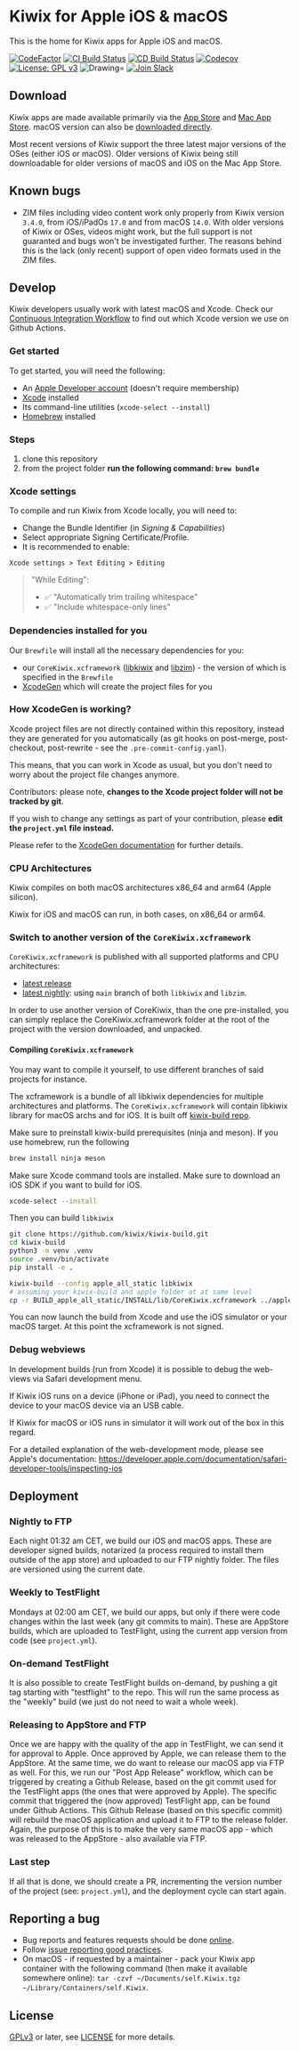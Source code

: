 # Kiwix for Apple iOS & macOS

This is the home for Kiwix apps for Apple iOS and macOS.

[![CodeFactor](https://www.codefactor.io/repository/github/kiwix/kiwix-apple/badge)](https://www.codefactor.io/repository/github/kiwix/kiwix-apple)
[![CI Build Status](https://github.com/kiwix/kiwix-apple/actions/workflows/ci.yml/badge.svg?branch=main)](https://github.com/kiwix/kiwix-apple/actions/workflows/ci.yml?query=branch%3Amain)
[![CD Build Status](https://github.com/kiwix/kiwix-apple/actions/workflows/cd.yml/badge.svg?branch=main)](https://github.com/kiwix/kiwix-apple/actions/workflows/cd?query=branch%3Amain)
[![Codecov](https://codecov.io/gh/kiwix/kiwix-apple/branch/main/graph/badge.svg)](https://codecov.io/gh/kiwix/kiwix-apple)
[![License: GPL v3](https://img.shields.io/badge/License-GPLv3-blue.svg)](https://www.gnu.org/licenses/gpl-3.0)
<img src="https://img.shields.io/badge/Swift-5.9-orange.svg" alt="Drawing="/>
[![Join Slack](https://img.shields.io/badge/Join%20us%20on%20Slack%20%23kiwix--apple-2EB67D)](https://slack.kiwix.org)

## Download

Kiwix apps are made available primarily via the [App Store](https://ios.kiwix.org) and [Mac App Store](https://macos.kiwix.org). macOS version can also be [downloaded directly](https://download.kiwix.org/release/kiwix-desktop-macos/kiwix-desktop-macos.dmg).

Most recent versions of Kiwix support the three latest major versions of the
OSes (either iOS or macOS). Older versions of Kiwix being still
downloadable for older versions of macOS and iOS on the Mac App Store.

## Known bugs

* ZIM files including video content work only properly from Kiwix
  version `3.4.0`, from iOS/iPadOs `17.0` and from macOS `14.0`. With
  older versions of Kiwix or OSes, videos might work, but the full
  support is not guaranted and bugs won't be investigated further. The
  reasons behind this is the lack (only recent) support of open video
  formats used in the ZIM files.

## Develop

Kiwix developers usually work with latest macOS and Xcode. Check our [Continuous Integration Workflow](https://github.com/kiwix/kiwix-apple/blob/main/.github/workflows/ci.yml) to find out which Xcode version we use on Github Actions.

### Get started

To get started, you will need the following:

* An [Apple Developer account](https://developer.apple.com) (doesn't require membership)
* [Xcode](https://developer.apple.com/xcode/) installed
* Its command-line utilities (`xcode-select --install`)
* [Homebrew](https://brew.sh) installed

### Steps
 1) clone this repository
 2) from the project folder **run the following command: `brew bundle`**

### Xcode settings

To compile and run Kiwix from Xcode locally, you will need to:
* Change the Bundle Identifier (in *Signing & Capabilities*)
* Select appropriate Signing Certificate/Profile.
* It is recommended to enable:

`Xcode settings > Text Editing > Editing`
> "While Editing":
> - ✅ "Automatically trim trailing whitespace"
> - ✅ "Include whitespace-only lines"

### Dependencies installed for you
Our `Brewfile` will install all the necessary dependencies for you:
- our `CoreKiwix.xcframework` ([libkiwix](https://github.com/kiwix/libkiwix) and [libzim](https://github.com/openzim/libzim)) - the version of which is specified in the `Brewfile`
- [XcodeGen](https://github.com/yonaskolb/XcodeGen) which will create the project files for you

### How XcodeGen is working?
Xcode project files are not directly contained within this repository, instead they are generated for you automatically (as git hooks on post-merge, post-checkout, post-rewrite - see the `.pre-commit-config.yaml`).

This means, that you can work in Xcode as usual, but you don't need to worry about the project file changes anymore.

Contributors: please note, **changes to the Xcode project folder will not be tracked by git**.

If you wish to change any settings as part of your contribution, please **edit the `project.yml` file instead.**

Please refer to the [XcodeGen documentation](https://github.com/yonaskolb/XcodeGen) for further details.

### CPU Architectures

Kiwix compiles on both macOS architectures x86_64 and arm64 (Apple silicon).

Kiwix for iOS and macOS can run, in both cases, on x86_64 or arm64.

### Switch to another version of the `CoreKiwix.xcframework`

`CoreKiwix.xcframework` is published with all supported platforms and CPU architectures:

- [latest release](https://download.kiwix.org/release/libkiwix/libkiwix_xcframework.tar.gz)
- [latest nightly](https://download.kiwix.org/nightly/libkiwix_xcframework.tar.gz): using `main` branch of both `libkiwix` and `libzim`.

In order to use another version of CoreKiwix, than the one pre-installed, you can simply replace the CoreKiwix.xcframework folder at the root of the project with the version downloaded, and unpacked.

#### Compiling `CoreKiwix.xcframework`

You may want to compile it yourself, to use different branches of said projects for instance.

The xcframework is a bundle of all libkiwix dependencies for multiple architectures
and platforms. The `CoreKiwix.xcframework` will contain libkiwix
library for macOS archs and for iOS. It is built off [kiwix-build
repo](https://github.com/kiwix/kiwix-build).

Make sure to preinstall kiwix-build prerequisites (ninja and meson). If you use homebrew, run the following

```sh
brew install ninja meson
```

Make sure Xcode command tools are installed. Make sure to download an
iOS SDK if you want to build for iOS.

```sh
xcode-select --install
```

Then you can build `libkiwix`

```sh
git clone https://github.com/kiwix/kiwix-build.git
cd kiwix-build
python3 -m venv .venv
source .venv/bin/activate
pip install -e .

kiwix-build --config apple_all_static libkiwix
# assuming your kiwix-build and apple folder at at same level
cp -r BUILD_apple_all_static/INSTALL/lib/CoreKiwix.xcframework ../apple/
```

You can now launch the build from Xcode and use the iOS simulator or
your macOS target. At this point the xcframework is not signed.


### Debug webviews

In development builds (run from Xcode) it is possible to debug the
web-views via Safari development menu.

If Kiwix iOS runs on a device (iPhone or iPad), you need to connect
the device to your macOS device via an USB cable.

If Kiwix for macOS or iOS runs in simulator it will work out of the box
in this regard.

For a detailed explanation of the web-development mode, please see
Apple's documentation:
https://developer.apple.com/documentation/safari-developer-tools/inspecting-ios

## Deployment

### Nightly to FTP

Each night 01:32 am CET, we build our iOS and macOS apps.
These are developer signed builds, notarized (a process required to install them outside of the app store) and uploaded to our FTP nightly folder. The files are versioned using the current date.

### Weekly to TestFlight

Mondays at 02:00 am CET, we build our apps, but only if there were code changes within the last week (any git commits to main).
These are AppStore builds, which are uploaded to TestFlight, using the current app version from code (see `project.yml`).

### On-demand TestFlight

It is also possible to create TestFlight builds on-demand, by pushing a git tag starting with "testflight" to the repo. This will run the same process as the "weekly" build (we just do not need to wait a whole week).

### Releasing to AppStore and FTP

Once we are happy with the quality of the app in TestFlight, we can send it for approval to Apple. Once approved by Apple, we can release them to the AppStore. At the same time, we do want to release our macOS app via FTP as well. For this, we run our "Post App Release" workflow, which can be triggered by creating a Github Release, based on the git commit used for the TestFlight apps (the ones that were approved by Apple). The specific commit that triggered the (now approved) TestFlight app, can be found under Github Actions. This Github Release (based on this specific commit) will rebuild the macOS application and upload it to FTP to the release folder. Again, the purpose of this is to make the very same macOS app - which was released to the AppStore  - also available via FTP.

### Last step

If all that is done, we should create a PR, incrementing the version number of the project (see: `project.yml`), and the deployment cycle can start again.

## Reporting a bug

* Bug reports and features requests should be done [online](https://github.com/kiwix/kiwix-apple/issues).
* Follow [issue reporting good
  practices](https://github.com/kiwix/overview/blob/main/REPORT_BUG.md).
* On macOS - if requested by a maintainer - pack your Kiwix app
  container with the following command (then make it available
  somewhere online): `tar -czvf ~/Documents/self.Kiwix.tgz
  ~/Library/Containers/self.Kiwix`.

## License

[GPLv3](https://www.gnu.org/licenses/gpl-3.0) or later, see
[LICENSE](LICENSE) for more details.
